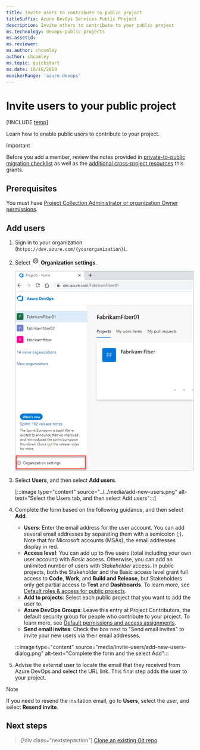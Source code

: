 ```yaml
---
title: Invite users to contribute to public project
titleSuffix: Azure DevOps Services Public Project  
description: Invite others to contribute to your public project  
ms.technology: devops-public-projects
ms.assetid: 
ms.reviewer:
ms.author: chcomley
author: chcomley
ms.topic: quickstart
ms.date: 10/16/2019
monikerRange: 'azure-devops'
---
```


# Invite users to your public project

<a id="invite-others" />

[!INCLUDE [temp](includes/version-public-projects.md)]  

Learn how to enable public users to contribute to your project.

> [!IMPORTANT]
> Before you add a member, review the notes provided in [private-to-public migration checklist](migration-checklist.md) as well as
> the [additional cross-project resources](../accounts/resources-granted-to-project-members.md) this grants.

## Prerequisites

You must have [Project Collection Administrator or organization Owner permissions](../../organizations/security/set-project-collection-level-permissions.md?toc=/azure/devops/organizations/accounts/toc.json&bc=/azure/devops/organizations/accounts/breadcrumb/toc.json).


## Add users

1. Sign in to your organization (```https://dev.azure.com/{yourorganization}```).

2. Select ![gear icon](../../media/icons/gear-icon.png) **Organization settings**.

   ![Open Organization settings](../../media/settings/open-admin-settings-vert.png)

3. Select **Users**, and then select **Add users**.

   [:::image type="content" source="../../media/add-new-users.png" alt-text="Select the Users tab, and then select Add users":::]

4. Complete the form based on the following guidance, and then select **Add**.

	- **Users**: Enter the email address for the user account. You can add several email addresses by separating them with a semicolon (;). Note that for Microsoft accounts (MSAs), the email addresses display in red.
	- **Access level**: You can add up to five users (total including your own user account) with *Basic* access. Otherwise, you can add an unlimited number of users with *Stakeholder* access. In public projects, both the Stakeholder and the Basic access level grant full access to **Code**, **Work**, and **Build and Release**, but Stakeholders only get partial access to **Test** and **Dashboards**.  To learn more, see [Default roles & access for public projects](default-roles-access-public.md).
	- **Add to projects**: Select each public project that you want to add the user to.  
	- **Azure DevOps Groups**: Leave this entry at Project Contributors, the default security group for people who contribute to your project. To learn more, see [Default permissions and access assignments](../security/permissions-access.md).
	- **Send email invites**: Check the box next to "Send email invites" to invite your new users via their email addresses.

    :::image type="content" source="media/invite-users/add-new-users-dialog.png" alt-text="Complete the form and the select Add":::

5. Advise the external user to locate the email that they received from Azure DevOps and select the URL link. This final step adds the user to your project.

>[!Note]
>If you need to resend the invitation email, go to **Users**, select the user, and select **Resend invite**.

<!---
## Add members to your public project from your project page 

 Are admins able to add new users from this page, or only users who have been previously added to the organization?  

1. Add members from your project page.   
	> [!div class="mx-imgBorder"]  
	> ![Add members](media/create-public-project/add-members.png)

1. Fill out the form. 
	> [!div class="mx-imgBorder"]  
	> ![Add members](media/create-public-project/add-member-form.png)
-->

## Next steps

> [!div class="nextstepaction"]
> [Clone an existing Git repo](clone-git-repo-public.md)

